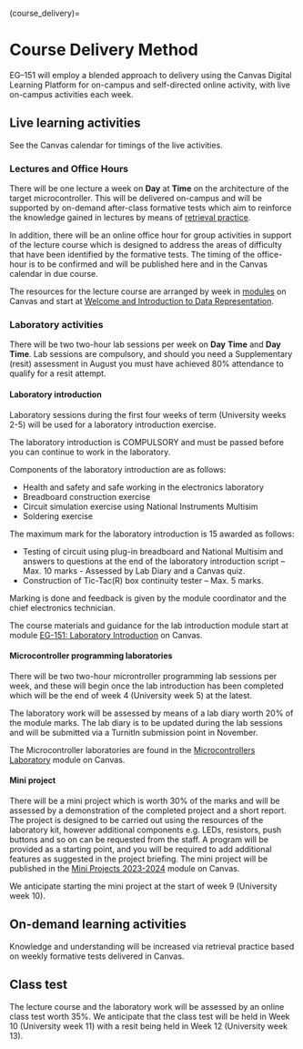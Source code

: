 (course_delivery)=
# Course Delivery Method

EG–151 will employ a blended approach to delivery using the Canvas Digital Learning Platform for on-campus and self-directed online activity, with live on-campus activities each week.

## Live learning activities

See the Canvas calendar for timings of the live activities.

### Lectures and Office Hours

There will be one lecture a week on **Day** at **Time** on the architecture of the target microcontroller. This will be delivered on-campus and will be supported by on-demand after-class formative tests which aim to reinforce the knowledge gained in lectures by means of [retrieval practice](https://youtu.be/gncl5Fn7CJ4).

In addition, there will be an online office hour for group activities in support of the lecture course which is designed to address the areas of difficulty that have been identified by the formative tests. The timing of the office-hour is to be confirmed and will be published here and in the Canvas calendar in due course.

The resources for the lecture course are arranged by week in [modules](https://community.canvaslms.com/t5/Canvas-Basics-Guide/What-are-Modules/ta-p/6) on Canvas and start at [Welcome and Introduction to Data Representation](https://canvas.swansea.ac.uk/courses/44971/modules/305536).

### Laboratory activities

There will be two two-hour lab sessions per week on **Day** **Time** and **Day** **Time**. Lab sessions are compulsory, and should you need a Supplementary (resit) assessment in August you must have achieved 80% attendance to qualify for a resit attempt.

#### Laboratory introduction

Laboratory sessions during the first four weeks of term (University weeks 2-5) will be used for a laboratory introduction exercise.

The laboratory introduction is COMPULSORY and must be passed before you can continue to work in the laboratory.

Components of the laboratory introduction are as follows:

* Health and safety and safe working in the electronics laboratory
* Breadboard construction exercise
* Circuit simulation exercise using National Instruments Multisim
* Soldering exercise

The maximum mark for the laboratory introduction is 15 awarded as follows:

* Testing of circuit using plug-in breadboard and National Multisim and answers to questions at the end of the laboratory introduction script – Max. 10 marks - Assessed by Lab Diary and a Canvas quiz.
* Construction of Tic-Tac(R) box continuity tester – Max. 5 marks.

Marking is done and feedback is given by the module coordinator and the chief electronics technician.

The course materials and guidance for the lab introduction module start at module [EG-151: Laboratory Introduction](https://canvas.swansea.ac.uk/courses/44971/modules/305535) on Canvas.

#### Microcontroller programming laboratories

There will be two two-hour microntroller programming lab sessions per week, and these will begin once the lab introduction has been completed which will be the end of week 4 (University week 5) at the latest.

The laboratory work will be assessed by means of a lab diary worth 20% of the module marks. The lab diary is to be updated during the lab sessions and will be submitted via a TurnitIn submission point in November. 

The Microcontroller laboratories are found in the [Microcontrollers Laboratory](https://canvas.swansea.ac.uk/courses/44971/modules/305547) module on Canvas.

#### Mini project

There will be a mini project which is worth 30% of the marks and will be assessed by a demonstration of the completed project and a short report. The project is designed to be carried out using the resources of the laboratory kit, however additional components e.g. LEDs, resistors, push buttons and so on can be requested from the staff. A program will be provided as a starting point, and you will be required to add additional features as suggested in the project briefing. The mini project will be published in the [Mini Projects 2023-2024](https://canvas.swansea.ac.uk/courses/44971/modules/305549?wrap=1) module on Canvas.

We anticipate starting the mini project at the start of week 9 (University week 10).

## On-demand learning activities

Knowledge and understanding will be increased via retrieval practice based on weekly formative tests delivered in Canvas.

## Class test

The lecture course and the laboratory work will be assessed by an online class test worth 35%. We anticipate that the class test will be held in Week 10 (University week 11) with a resit being held in Week 12 (University week 13).
